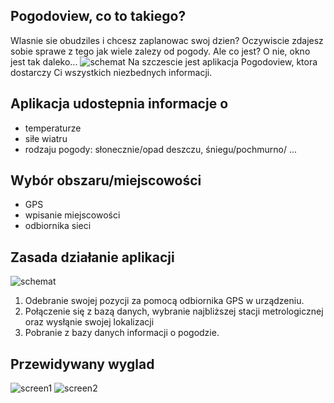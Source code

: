 ## Pogodoview, co to takiego?
Wlasnie sie obudziles i chcesz zaplanowac swoj dzien?
Oczywiscie zdajesz sobie sprawe z tego jak wiele zalezy od pogody. 
Ale co jest? O nie, okno jest tak daleko...
![schemat](http://imageshack.com/a/img673/5088/gURTjG.jpg)
Na szczescie jest aplikacja Pogodoview, ktora dostarczy Ci wszystkich niezbednych informacji.


## Aplikacja udostepnia informacje o
* temperaturze
* siłe wiatru
* rodzaju pogody: słonecznie/opad deszczu, śniegu/pochmurno/
...

## Wybór obszaru/miejscowości
* GPS
* wpisanie miejscowości
* odbiornika sieci

## Zasada działanie aplikacji

![schemat](https://imagizer.imageshack.us/v2/598x397q90/537/o7W7kZ.png)

1. Odebranie swojej pozycji za pomocą odbiornika GPS w urządzeniu.
2. Połączenie się z bazą danych, wybranie najbliższej stacji metrologicznej oraz wysłąnie swojej lokalizacji
3. Pobranie z bazy danych informacji o pogodzie.

## Przewidywany wyglad

![screen1](http://imageshack.com/a/img538/1701/Azmzp8.png)
![screen2](http://imageshack.com/a/img908/8286/wpe2Fq.png)
